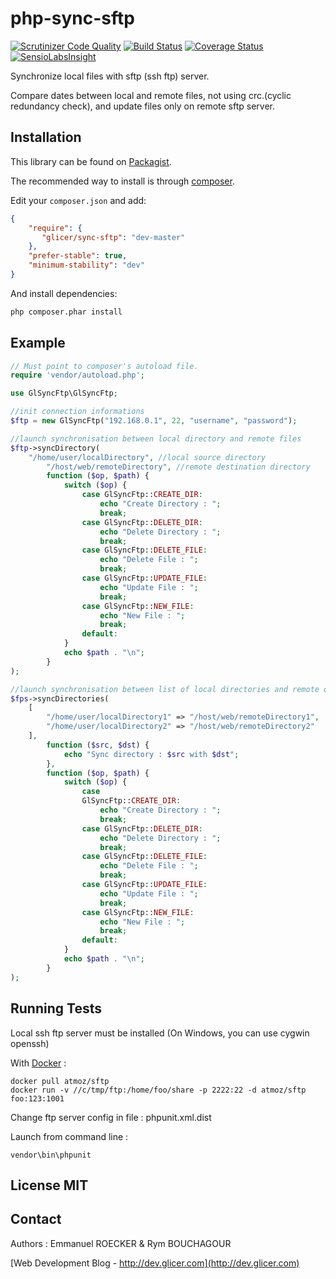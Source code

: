 # php-sync-sftp

[![Scrutinizer Code Quality](https://scrutinizer-ci.com/g/emmanuelroecker/php-sync-sftp/badges/quality-score.png?b=master)](https://scrutinizer-ci.com/g/emmanuelroecker/php-sync-sftp/?branch=master)
[![Build Status](https://travis-ci.org/emmanuelroecker/php-sync-sftp.svg)](https://travis-ci.org/emmanuelroecker/php-sync-sftp)
[![Coverage Status](https://coveralls.io/repos/emmanuelroecker/php-sync-sftp/badge.svg?branch=master&service=github)](https://coveralls.io/github/emmanuelroecker/php-sync-sftp?branch=master)
[![SensioLabsInsight](https://insight.sensiolabs.com/projects/11462785-d3ea-4ce5-a1ef-e870799ceb13/mini.png)](https://insight.sensiolabs.com/projects/11462785-d3ea-4ce5-a1ef-e870799ceb13)

Synchronize local files with sftp (ssh ftp) server.

Compare dates between local and remote files, not using crc.(cyclic redundancy check),
and update files only on remote sftp server.

## Installation

This library can be found on [Packagist](https://packagist.org/packages/glicer/sync-sftp).

The recommended way to install is through [composer](http://getcomposer.org).

Edit your `composer.json` and add:

```json
{
    "require": {
       "glicer/sync-sftp": "dev-master"
    },
    "prefer-stable": true,
    "minimum-stability": "dev"
}
```

And install dependencies:

```bash
php composer.phar install
```

## Example

```php
// Must point to composer's autoload file.
require 'vendor/autoload.php';

use GlSyncFtp\GlSyncFtp;

//init connection informations
$ftp = new GlSyncFtp("192.168.0.1", 22, "username", "password");

//launch synchronisation between local directory and remote files
$ftp->syncDirectory(
    "/home/user/localDirectory", //local source directory
        "/host/web/remoteDirectory", //remote destination directory
        function ($op, $path) {
            switch ($op) {
                case GlSyncFtp::CREATE_DIR:
                    echo "Create Directory : ";
                    break;
                case GlSyncFtp::DELETE_DIR:
                    echo "Delete Directory : ";
                    break;
                case GlSyncFtp::DELETE_FILE:
                    echo "Delete File : ";
                    break;
                case GlSyncFtp::UPDATE_FILE:
                    echo "Update File : ";
                    break;
                case GlSyncFtp::NEW_FILE:
                    echo "New File : ";
                    break;
                default:
            }
            echo $path . "\n";
        }
);

//launch synchronisation between list of local directories and remote directories
$fps->syncDirectories(
    [
        "/home/user/localDirectory1" => "/host/web/remoteDirectory1",
        "/home/user/localDirectory2" => "/host/web/remoteDirectory2"
    ],
        function ($src, $dst) {
            echo "Sync directory : $src with $dst";
        },
        function ($op, $path) {
            switch ($op) {
                case
                GlSyncFtp::CREATE_DIR:
                    echo "Create Directory : ";
                    break;
                case GlSyncFtp::DELETE_DIR:
                    echo "Delete Directory : ";
                    break;
                case GlSyncFtp::DELETE_FILE:
                    echo "Delete File : ";
                    break;
                case GlSyncFtp::UPDATE_FILE:
                    echo "Update File : ";
                    break;
                case GlSyncFtp::NEW_FILE:
                    echo "New File : ";
                    break;
                default:
            }
            echo $path . "\n";
        }
);
```

## Running Tests

Local ssh ftp server must be installed (On Windows, you can use cygwin openssh)

With [Docker](http://www.docker.com/) : 

```console
docker pull atmoz/sftp
docker run -v //c/tmp/ftp:/home/foo/share -p 2222:22 -d atmoz/sftp foo:123:1001
```

Change ftp server config in file : phpunit.xml.dist

Launch from command line :

```console
vendor\bin\phpunit
```

## License MIT

## Contact

Authors : Emmanuel ROECKER & Rym BOUCHAGOUR

[Web Development Blog - http://dev.glicer.com](http://dev.glicer.com)

